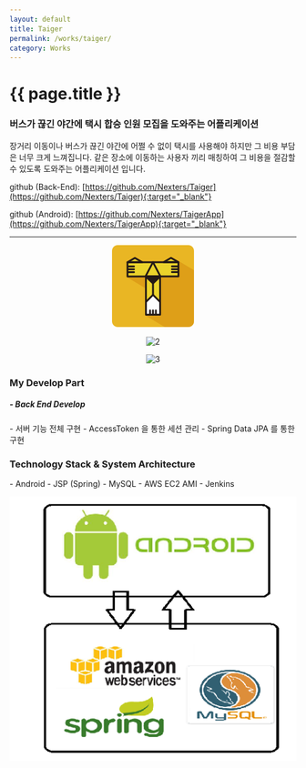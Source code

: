 ```yaml
---
layout: default
title: Taiger
permalink: /works/taiger/
category: Works
---
```


# {{ page.title }}

### 버스가 끊긴 야간에 택시 합승 인원 모집을 도와주는 어플리케이션

장거리 이동이나 버스가 끊긴 야간에 어쩔 수 없이 택시를 사용해야 하지만 그 비용 부담은 너무 크게 느껴집니다.
같은 장소에 이동하는 사용자 끼리 매칭하여 그 비용을 절감할 수 있도록 도와주는 어플리케이션 입니다.

github (Back-End): [https://github.com/Nexters/Taiger](https://github.com/Nexters/Taiger){:target="_blank"}

github (Android): [https://github.com/Nexters/TaigerApp](https://github.com/Nexters/TaigerApp){:target="_blank"}

---
<p align="center"><img src="/img/taiger/taiger.png" alt="1" class="img-responsive"/></p>
<p align="center"><img src="/img/taiger/taiger2.jpg" alt="2" class="img-responsive"/></p>
<p align="center"><img src="/img/taiger/taiger3.jpg" alt="3" class="img-responsive"/></p>

<h3 class="section">My Develop Part</h3>
<h5> - Back End Develop</h5>
- 서버 기능 전체 구현
- AccessToken 을 통한 세션 관리
- Spring Data JPA 를 통한 구현

<h3 class="section">Technology Stack & System Architecture</h3>
- Android
- JSP (Spring)
- MySQL
- AWS EC2 AMI
- Jenkins

<p align="center"><img src="/img/taiger/develop.png" alt="Nektime" class="img-responsive"/></p>